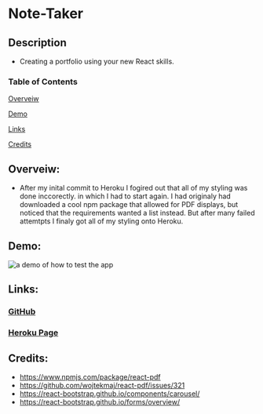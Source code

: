 # Note-Taker

## Description
* Creating a portfolio using your new React skills.

### Table of Contents

[Overveiw](#Overveiw)

[Demo](#Demo)

[Links](#Links)

[Credits](#Credits)


## Overveiw:
* After my inital commit to Heroku I fogired out that all of my styling was done inccorectly. in which I had to start again. I had originaly had downloaded a cool npm package that allowed for PDF displays, but noticed that the requirements wanted a list instead. But after many failed attemtpts I finaly got all of my styling onto Heroku.


## Demo:
![a demo of how to test the app](/React-Portfolio/src/assets/demo.gif)

## Links:
### [GitHub](https://github.com/Acanthodoris/React-Portfolio)

### [Heroku Page](https://rebeccah-may.herokuapp.com/)

## Credits:
* https://www.npmjs.com/package/react-pdf
* https://github.com/wojtekmaj/react-pdf/issues/321
* https://react-bootstrap.github.io/components/carousel/
* https://react-bootstrap.github.io/forms/overview/